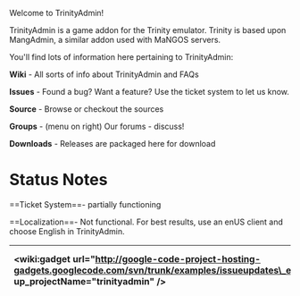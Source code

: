 Welcome to TrinityAdmin!

TrinityAdmin is a game addon for the Trinity emulator. Trinity is based upon MangAdmin, a similar addon used with MaNGOS servers.

You'll find lots of information here pertaining to TrinityAdmin:

**Wiki** - All sorts of info about TrinityAdmin and FAQs

**Issues** - Found a bug? Want a feature? Use the ticket system to let us know.

**Source** - Browse or checkout the sources

**Groups** - (menu on right) Our forums - discuss!

**Downloads** - Releases are packaged here for download

# **Status Notes** #
==Ticket System==- partially functioning

==Localization==- Not functional. For best results, use an enUS client and choose English in TrinityAdmin.

|<wiki:gadget url="http://google-code-project-hosting-gadgets.googlecode.com/svn/trunk/examples/issueupdates\_example.xml" up\_projectName="trinityadmin" />|<wiki:gadget url="http://google-code-feed-gadget.googlecode.com/svn/trunk/gadget.xml" up\_feeds="http://trinityadmin.blogspot.com/feeds/posts/default" width="500px" height="340px" border="0"/>|
|:----------------------------------------------------------------------------------------------------------------------------------------------------------|:-----------------------------------------------------------------------------------------------------------------------------------------------------------------------------------------------|